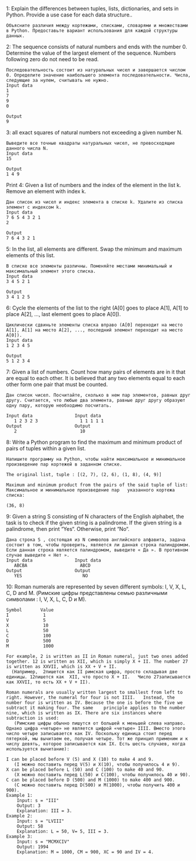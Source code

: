 1:
    Explain the differences between tuples, lists, dictionaries, and sets in Python. Provide a use case for each data structure..
    
    Объясните различия между кортежами, списками, словарями и множествами в Python. Предоставьте вариант использования для каждой структуры данных.

2:
    The sequence consists of natural numbers and ends with the number 0. Determine the value of the largest element of the sequence. Numbers following zero do not need to be read.

    Последовательность состоит из натуральных чисел и завершается числом 0. Определите значение наибольшего элемента последовательности. Числа, следующие за нулем, считывать не нужно.
    Input data
    1
    7
    9
    0

    Output
    9 

3:
     all exact squares of natural numbers not exceeding a given number N.

    Выведите все точные квадраты натуральных чисел, не превосходящие данного числа N.
    Input data
    15

    Output
    1 4 9
Print
4:
   Given a list of numbers and the index of the element in the list k. Remove an element with index k.

    Дан список из чисел и индекс элемента в списке k. Удалите из списка элемент с индексом k.
    Input data    
    7 6 5 4 3 2 1
    2

    Output
    7 6 4 3 2 1 

5:
    In the list, all elements are different. Swap the minimum and maximum elements of this list.
    
    В списке все элементы различны. Поменяйте местами минимальный и максимальный элемент этого списка.
    Input data
    3 4 5 2 1

    Output
    3 4 1 2 5 

6:
    Cycle the elements of the list to the right (A[0] goes to place A[1], A[1] to place A[2], ..., last element goes to place A[0]).

    Циклически сдвиньте элементы списка вправо (A[0] переходит на место A[1], A[1] на место A[2], ..., последний элемент переходит на место A[0]).
    Input data
    1 2 3 4 5

    Output
    5 1 2 3 4 

7:
    Given a list of numbers. Count how many pairs of elements are in it that are equal to each other. It is believed that any two elements equal to each other form one pair that must be counted.

    Дан список чисел. Посчитайте, сколько в нем пар элементов, равных друг другу. Считается, что любые два элемента, равные друг другу образуют одну пару, которую необходимо посчитать.

    Input data                Input data
       1 2 3 2 3                1 1 1 1 1 
    Output                    Output
       2                        10

8:
    Write a Python program to find the maximum and minimum product of pairs of tuples within a given list.

    Напишите программу на Python, чтобы найти максимальное и минимальное произведение пар кортежей в заданном списке.

    The original list, tuple : [(2, 7), (2, 6), (1, 8), (4, 9)]

    Maximum and minimum product from the pairs of the said tuple of list: Максимальное и минимальное произведение пар   указанного кортежа списка:

    (36, 8)

9: 
    Given a string S consisting of N characters of the English alphabet, the task is to check if the given string is a palindrome. If the given string is a palindrome, then print “Yes“. Otherwise, print “No“.

    Дана строка S , состоящая из N символов английского алфавита, задача состоит в том, чтобы проверить, является ли данная строка палиндромом. Если данная строка является палиндромом, выведите « Да ». В противном случае выведите « Нет ».
    Input data                Input data
       ABCBA                    ABCD
    Output                    Output
       YES                       NO


10: 
    Roman numerals are represented by seven different symbols: I, V, X, L, C, D and M.
       (Римские цифры представлены семью различными символами  : I, V, X, L, C, D и M).

    Symbol       Value
    I             1
    V             5
    X             10
    L             50
    C             100
    D             500
    M             1000

    For example, 2 is written as II in Roman numeral, just two ones added together. 12 is written as XII, which is simply X + II. The number 27 is written as XXVII, which is XX + V + II.
      (Например,  2пишется как II римская цифра, просто складывая две единицы. 12пишется как  XII, что просто X + II.   Число 27записывается как XXVII, то есть XX + V + II).

    Roman numerals are usually written largest to smallest from left to right. However, the numeral for four is not IIII.   Instead, the number four is written as IV. Because the one is before the five we subtract it making four. The same    principle applies to the number nine, which is written as IX. There are six instances where subtraction is used:
       (Римские цифры обычно пишутся от большей к меньшей слева направо. Однако цифра «четыре» не является цифрой «четыре» IIII. Вместо этого число четыре записывается как IV. Поскольку единица стоит перед пятеркой, мы вычитаем ее, получая четыре. Тот же принцип применим и к числу девять, которое записывается как IX. Есть шесть случаев, когда используется вычитание):

    I can be placed before V (5) and X (10) to make 4 and 9.           
       (I можно поставить перед V(5) и X(10), чтобы получилось 4 и 9).
    X can be placed before L (50) and C (100) to make 40 and 90.       
       (X можно поставить перед L(50) и C(100), чтобы получилось 40 и 90).
    C can be placed before D (500) and M (1000) to make 400 and 900.   
       (C можно поставить перед D(500) и M(1000), чтобы получить 400 и 900).
    Example 1:
        Input: s = "III"
        Output: 3
        Explanation: III = 3.
    Example 2:
        Input: s = "LVIII"
        Output: 58
        Explanation: L = 50, V= 5, III = 3.
    Example 3:
        Input: s = "MCMXCIV"
        Output: 1994
        Explanation: M = 1000, CM = 900, XC = 90 and IV = 4.